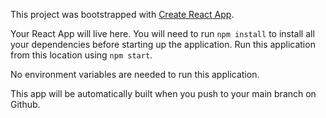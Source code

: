 This project was bootstrapped with [Create React App](https://github.com/facebook/create-react-app).

Your React App will live here.  You will need to run `npm install` to install all your dependencies before starting up the application. Run this application from this location using `npm start`.

No environment variables are needed to run this application.

This app will be automatically built when you push to your main branch on Github.

